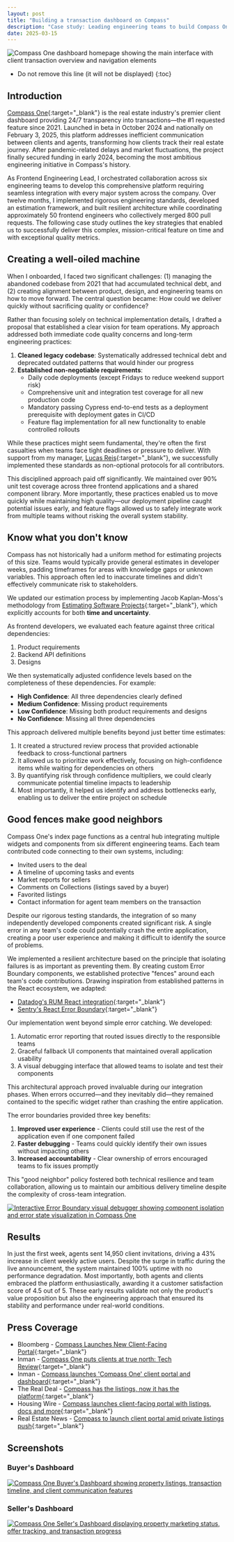 ```yaml
---
layout: post
title: "Building a transaction dashboard on Compass"
description: "Case study: Leading engineering teams to build Compass One, a real estate transaction dashboard that boosted client engagement by 43% with 4.5/5 satisfaction."
date: 2025-03-15
---
```


![Compass One dashboard homepage showing the main interface with client transaction overview and navigation elements](/assets/img/compass-one/compass-one.webp)
<!--break-->

* Do not remove this line (it will not be displayed)
{:toc}

## Introduction

[Compass One](https://one.compass.com/){:target="_blank"} is the real estate industry's premier
client dashboard providing 24/7 transparency into transactions—the #1 requested
feature since 2021. Launched in beta in October 2024 and nationally on February
3, 2025, this platform addresses inefficient communication between clients and
agents, transforming how clients track their real estate journey. After
pandemic-related delays and market fluctuations, the project finally secured
funding in early 2024, becoming the most ambitious engineering initiative in
Compass's history.

As Frontend Engineering Lead, I orchestrated collaboration across six
engineering teams to develop this comprehensive platform requiring seamless
integration with every major system across the company. Over twelve months, I
implemented rigorous engineering standards, developed an estimation framework,
and built resilient architecture while coordinating approximately 50 frontend
engineers who collectively merged 800 pull requests. The following case study
outlines the key strategies that enabled us to successfully deliver this
complex, mission-critical feature on time and with exceptional quality metrics.

## Creating a well-oiled machine

When I onboarded, I faced two significant challenges: (1) managing the
abandoned codebase from 2021 that had accumulated technical debt, and (2)
creating alignment between product, design, and engineering teams on how to
move forward. The central question became: How could we deliver quickly without
sacrificing quality or confidence?

Rather than focusing solely on technical implementation details, I drafted a
proposal that established a clear vision for team operations. My approach
addressed both immediate code quality concerns and long-term engineering
practices:

1. **Cleaned legacy codebase**: Systematically addressed technical debt and
   deprecated outdated patterns that would hinder our progress
2. **Established non-negotiable requirements**:
    * Daily code deployments (except Fridays to reduce weekend support risk)
    * Comprehensive unit and integration test coverage for all new production
    code
    * Mandatory passing Cypress end-to-end tests as a deployment prerequisite
    with deployment gates in CI/CD
    * Feature flag implementation for all new functionality to enable
    controlled rollouts

While these practices might seem fundamental, they're often the first
casualties when teams face tight deadlines or pressure to deliver. With support
from my manager, [Lucas Reis](https://github.com/lucasmreis){:target="_blank"}, we successfully
implemented these standards as non-optional protocols for all contributors.

This disciplined approach paid off significantly. We maintained over 90% unit
test coverage across three frontend applications and a shared component
library. More importantly, these practices enabled us to move quickly while
maintaining high quality—our deployment pipeline caught potential issues early,
and feature flags allowed us to safely integrate work from multiple teams
without risking the overall system stability.

## Know what you don't know

Compass has not historically had a uniform method for estimating projects of
this size. Teams would typically provide general estimates in developer weeks,
padding timeframes for areas with knowledge gaps or unknown variables. This
approach often led to inaccurate timelines and didn't effectively communicate
risk to stakeholders.

We updated our estimation process by implementing Jacob Kaplan-Moss's
methodology from [Estimating Software
Projects](https://jacobian.org/series/estimation/){:target="_blank"}, which explicitly accounts
for both **time and uncertainty**.

As frontend developers, we evaluated each feature against three critical
dependencies:

1. Product requirements
2. Backend API definitions
3. Designs

We then systematically adjusted confidence levels based on the completeness of
these dependencies. For example:

* **High Confidence**: All three dependencies clearly defined
* **Medium Confidence**: Missing product requirements
* **Low Confidence**: Missing both product requirements and designs
* **No Confidence**: Missing all three dependencies

This approach delivered multiple benefits beyond just better time estimates:

1. It created a structured review process that provided actionable feedback to
cross-functional partners
2. It allowed us to prioritize work effectively, focusing on high-confidence
items while waiting for dependencies on others
3. By quantifying risk through confidence multipliers, we could clearly
communicate potential timeline impacts to leadership
4. Most importantly, it helped us identify and address bottlenecks early,
enabling us to deliver the entire project on schedule

## Good fences make good neighbors

Compass One's index page functions as a central hub integrating multiple
widgets and components from six different engineering teams. Each team
contributed code connecting to their own systems, including:

* Invited users to the deal
* A timeline of upcoming tasks and events
* Market reports for sellers
* Comments on Collections (listings saved by a buyer)
* Favorited listings
* Contact information for agent team members on the transaction

Despite our rigorous testing standards, the integration of so many
independently developed components created significant risk. A single error in
any team's code could potentially crash the entire application, creating a poor
user experience and making it difficult to identify the source of problems.

We implemented a resilient architecture based on the principle that isolating
failures is as important as preventing them. By creating custom Error Boundary
components, we established protective "fences" around each team's code
contributions. Drawing inspiration from established patterns in the React
ecosystem, we adapted:

* [Datadog's RUM React
integration](https://github.com/DataDog/rum-react-integration-examples/tree/master/src/ErrorBoundary){:target="_blank"}
* [Sentry's React Error
Boundary](https://docs.sentry.io/platforms/javascript/guides/react/features/error-boundary/){:target="_blank"}

Our implementation went beyond simple error catching. We developed:

1. Automatic error reporting that routed issues directly to the responsible
teams
2. Graceful fallback UI components that maintained overall application
usability
3. A visual debugging interface that allowed teams to isolate and test their
components

This architectural approach proved invaluable during our integration phases.
When errors occurred—and they inevitably did—they remained contained to the
specific widget rather than crashing the entire application.

The error boundaries provided three key benefits:

1. **Improved user experience** - Clients could still use the rest of the
application even if one component failed
2. **Faster debugging** - Teams could quickly identify their own issues without
impacting others
3. **Increased accountability** - Clear ownership of errors encouraged teams to
fix issues promptly

This "good neighbor" policy fostered both technical resilience and team
collaboration, allowing us to maintain our ambitious delivery timeline despite
the complexity of cross-team integration.

<a href="/assets/img/compass-one/compass-one-debugger.webp" target="_blank">
  <img src="/assets/img/compass-one/compass-one-debugger.webp" alt="Interactive Error Boundary visual debugger showing component isolation and error state visualization in Compass One">
</a>

## Results

In just the first week, agents sent 14,950 client invitations, driving a 43%
increase in client weekly active users. Despite the surge in traffic during the
live announcement, the system maintained 100% uptime with no performance
degradation. Most importantly, both agents and clients embraced the platform
enthusiastically, awarding it a customer satisfaction score of 4.5 out of 5.
These early results validate not only the product's value proposition but also
the engineering approach that ensured its stability and performance under
real-world conditions.

## Press Coverage

* Bloomberg - [Compass Launches New Client-Facing Portal](https://www.bloomberg.com/news/videos/2025-02-05/compass-ceo-on-us-housing-market-video){:target="_blank"}
* Inman - [Compass One puts clients at true north: Tech
Review](https://www.inman.com/2025/02/28/compass-one-puts-clients-at-true-north-tech-review/){:target="_blank"}
* Inman - [Compass launches 'Compass One' client portal and
dashboard](https://www.inman.com/2025/02/03/compass-to-launch-compass-one-client-portal-and-dashboard/){:target="_blank"}
* The Real Deal - [Compass has the listings, now it has the
platform](https://therealdeal.com/national/2025/02/06/how-compass-new-consumer-platform-adds-to-inventory-push/){:target="_blank"}
* Housing Wire - [Compass launches client-facing portal with listings, docs and
more](https://www.housingwire.com/articles/compass-one-portal-clients-listings/){:target="_blank"}
* Real Estate News - [Compass to launch client portal amid private listings
push](https://www.realestatenews.com/2025/02/01/compass-launches-client-portal-amid-private-listings-push){:target="_blank"}

## Screenshots

### Buyer's Dashboard

<a href="/assets/img/compass-one/compass-one-buyer-dashboard.webp" target="_blank">
  <img src="/assets/img/compass-one/compass-one-buyer-dashboard.webp" alt="Compass One Buyer's Dashboard showing property listings, transaction timeline, and client communication features">
</a>

### Seller's Dashboard

<a href="/assets/img/compass-one/compass-one-seller-dashboard.webp" target="_blank">
  <img src="/assets/img/compass-one/compass-one-seller-dashboard.webp" alt="Compass One Seller's Dashboard displaying property marketing status, offer tracking, and transaction progress">
</a>
